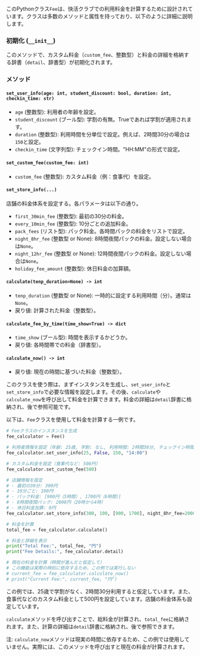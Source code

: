 このPythonクラス`Fee`は、快活クラブでの利用料金を計算するために設計されています。クラスは多数のメソッドと属性を持っており、以下のように詳細に説明します。

### 初期化 (`__init__`)
このメソッドで、カスタム料金（`custom_fee`、整数型）と料金の詳細を格納する辞書（`detail`、辞書型）が初期化されます。

### メソッド

#### `set_user_info(age: int, student_discount: bool, duration: int, checkin_time: str)`
- `age` (整数型): 利用者の年齢を設定。
- `student_discount` (ブール型): 学割の有無。Trueであれば学割が適用されます。
- `duration` (整数型): 利用時間を分単位で設定。例えば、2時間30分の場合は`150`と設定。
- `checkin_time` (文字列型): チェックイン時間。"HH:MM"の形式で設定。

#### `set_custom_fee(custom_fee: int)`
- `custom_fee` (整数型): カスタム料金（例：食事代）を設定。

#### `set_store_info(...)`
店舗の料金体系を設定する。各パラメータは以下の通り。
- `first_30min_fee` (整数型): 最初の30分の料金。
- `every_10min_fee` (整数型): 10分ごとの追加料金。
- `pack_fees` (リスト型): パック料金。各時間パックの料金をリストで設定。
- `night_8hr_fee` (整数型 or None): 8時間夜間パックの料金。設定しない場合は`None`。
- `night_12hr_fee` (整数型 or None): 12時間夜間パックの料金。設定しない場合は`None`。
- `holiday_fee_amount` (整数型): 休日料金の加算額。

#### `calculate(tenp_duration=None) -> int`
- `tenp_duration` (整数型 or None): 一時的に設定する利用時間（分）。通常は`None`。
- 戻り値: 計算された料金（整数型）。

#### `calculate_fee_by_time(time_show=True) -> dict`
- `time_show` (ブール型): 時間を表示するかどうか。
- 戻り値: 各時間帯での料金（辞書型）。

#### `calculate_now() -> int`
- 戻り値: 現在の時間に基づいた料金（整数型）。

このクラスを使う際は、まずインスタンスを生成し、`set_user_info`と`set_store_info`で必要な情報を設定します。その後、`calculate`や`calculate_now`を呼び出して料金を計算できます。料金の詳細は`detail`辞書に格納され、後で参照可能です。

以下は、`Fee`クラスを使用して料金を計算する一例です。

```python
# Feeクラスのインスタンスを生成
fee_calculator = Fee()

# 利用者情報を設定（年齢: 25歳, 学割: なし, 利用時間: 2時間30分, チェックイン時間: 14:00）
fee_calculator.set_user_info(25, False, 150, "14:00")

# カスタム料金を設定（食事代など: 500円）
fee_calculator.set_custom_fee(500)

# 店舗情報を設定
# - 最初の30分: 300円
# - 10分ごと: 100円
# - パック料金: [900円（3時間）, 1700円（6時間）]
# - 8時間夜間パック: 2000円（20時から4時）
# - 休日料金加算: 0円
fee_calculator.set_store_info(300, 100, [900, 1700], night_8hr_fee=2000, night_8hr_fee_starrt=20, night_8hr_fee_end=4, holiday_fee_amount=0)

# 料金を計算
total_fee = fee_calculator.calculate()

# 料金と詳細を表示
print("Total Fee:", total_fee, "円")
print("Fee Details:", fee_calculator.detail)

# 現在の料金を計算（時間が進んだと仮定して）
# この機能は実際の時刻に依存するため、この例では実行しない
# current_fee = fee_calculator.calculate_now()
# print("Current Fee:", current_fee, "円")
```

この例では、25歳で学割がなく、2時間30分利用すると仮定しています。また、食事代などのカスタム料金として500円を設定しています。店舗の料金体系も設定しています。

`calculate`メソッドを呼び出すことで、総料金が計算され、`total_fee`に格納されます。また、計算の詳細は`detail`辞書に格納され、後で参照できます。

注: `calculate_now`メソッドは現実の時間に依存するため、この例では使用していません。実際には、このメソッドを呼び出すと現在の料金が計算されます。
